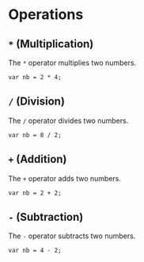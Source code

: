 # Operations

## `*` (Multiplication)

The `*` operator multiplies two numbers.

```ink
var nb = 2 * 4;
```

## `/` (Division)

The `/` operator divides two numbers.

```ink
var nb = 8 / 2;
```

## `+` (Addition)

The `+` operator adds two numbers.

```ink
var nb = 2 + 2;
```

## `-` (Subtraction)

The `-` operator subtracts two numbers.

```ink
var nb = 4 - 2;
```
